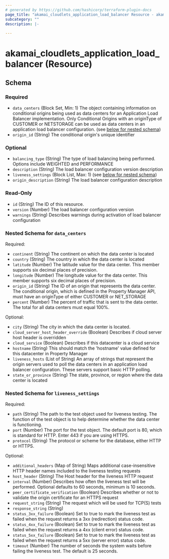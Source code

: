 ```yaml
---
# generated by https://github.com/hashicorp/terraform-plugin-docs
page_title: "akamai_cloudlets_application_load_balancer Resource - akamai"
subcategory: ""
description: |-
  
---
```


# akamai_cloudlets_application_load_balancer (Resource)





<!-- schema generated by tfplugindocs -->
## Schema

### Required

- `data_centers` (Block Set, Min: 1) The object containing information on conditional origins being used as data centers for an Application Load Balancer implementation. Only Conditional Origins with an originType of CUSTOMER or NETSTORAGE can be used as data centers in an application load balancer configuration. (see [below for nested schema](#nestedblock--data_centers))
- `origin_id` (String) The conditional origin's unique identifier

### Optional

- `balancing_type` (String) The type of load balancing being performed. Options include WEIGHTED and PERFORMANCE
- `description` (String) The load balancer configuration version description
- `liveness_settings` (Block List, Max: 1) (see [below for nested schema](#nestedblock--liveness_settings))
- `origin_description` (String) The load balancer configuration description

### Read-Only

- `id` (String) The ID of this resource.
- `version` (Number) The load balancer configuration version
- `warnings` (String) Describes warnings during activation of load balancer configuration

<a id="nestedblock--data_centers"></a>
### Nested Schema for `data_centers`

Required:

- `continent` (String) The continent on which the data center is located
- `country` (String) The country in which the data center is located
- `latitude` (Number) The latitude value for the data center. This member supports six decimal places of precision.
- `longitude` (Number) The longitude value for the data center. This member supports six decimal places of precision.
- `origin_id` (String) The ID of an origin that represents the data center. The conditional origin, which is defined in the Property Manager API, must have an originType of either CUSTOMER or NET_STORAGE
- `percent` (Number) The percent of traffic that is sent to the data center. The total for all data centers must equal 100%.

Optional:

- `city` (String) The city in which the data center is located.
- `cloud_server_host_header_override` (Boolean) Describes if cloud server host header is overridden
- `cloud_service` (Boolean) Describes if this datacenter is a cloud service
- `hostname` (String) This should match the 'hostname' value defined for this datacenter in Property Manager
- `liveness_hosts` (List of String) An array of strings that represent the origin servers used to poll the data centers in an application load balancer configuration. These servers support basic HTTP polling.
- `state_or_province` (String) The state, province, or region where the data center is located


<a id="nestedblock--liveness_settings"></a>
### Nested Schema for `liveness_settings`

Required:

- `path` (String) The path to the test object used for liveness testing. The function of the test object is to help determine whether the data center is functioning.
- `port` (Number) The port for the test object. The default port is 80, which is standard for HTTP. Enter 443 if you are using HTTPS.
- `protocol` (String) The protocol or scheme for the database, either HTTP or HTTPS.

Optional:

- `additional_headers` (Map of String) Maps additional case-insensitive HTTP header names included to the liveness testing requests
- `host_header` (String) The Host header for the liveness HTTP request
- `interval` (Number) Describes how often the liveness test will be performed. Optional defaults to 60 seconds, minimum is 10 seconds.
- `peer_certificate_verification` (Boolean) Describes whether or not to validate the origin certificate for an HTTPS request
- `request_string` (String) The request which will be used for TCP(S) tests
- `response_string` (String)
- `status_3xx_failure` (Boolean) Set to true to mark the liveness test as failed when the request returns a 3xx (redirection) status code.
- `status_4xx_failure` (Boolean) Set to true to mark the liveness test as failed when the request returns a 4xx (client error) status code.
- `status_5xx_failure` (Boolean) Set to true to mark the liveness test as failed when the request returns a 5xx (server error) status code.
- `timeout` (Number) The number of seconds the system waits before failing the liveness test. The default is 25 seconds.
